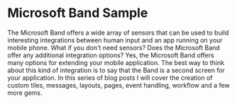 # Microsoft Band Sample
The Microsoft Band offers a wide array of sensors that can be used to build interesting integrations between human input and an app running on your mobile phone. What if you don't need sensors? Does the Microsoft Band offer any additional integration options? Yes, the Microsoft Band offers many options for extending your mobile application. The best way to think about this kind of integration is to say that the Band is a second screen for your application. In this series of blog posts I will cover the creation of custom tiles, messages, layouts, pages, event handling, workflow and a few more gems.
